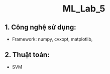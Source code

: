 <div align = center>
<h1>ML_Lab_5</h1>
</div>

## 1. Công nghệ sử dụng:

 - Framework: numpy, cvxopt, matplotlib, 

## 2. Thuật toán:

 - SVM
